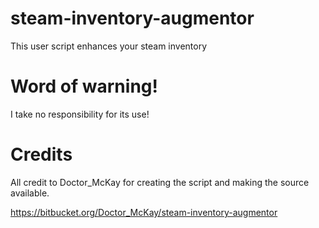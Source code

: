 steam-inventory-augmentor
=========================
This user script enhances your steam inventory

Word of warning!
=====================

I take no responsibility for its use!

Credits
=====================
All credit to Doctor_McKay for creating the script and making the source available.

https://bitbucket.org/Doctor_McKay/steam-inventory-augmentor
